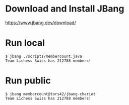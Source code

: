 # Download and Install JBang

https://www.jbang.dev/download/

# Run local

    $ jbang ./scripts/membercount.java
    Team Lichess Swiss has 212788 members!


# Run public

    $ jbang membercount@tors42/jbang-chariot
    Team Lichess Swiss has 212788 members!

